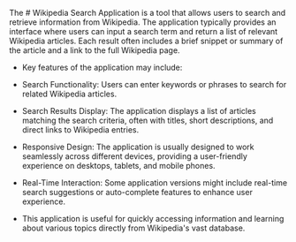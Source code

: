 The # Wikipedia Search Application is a tool that allows users to search and retrieve information from Wikipedia. 
The application typically provides an interface where users can input a search term and return a list
of relevant Wikipedia articles. Each result often includes a brief snippet or summary of the article and a link to the full Wikipedia page.


- Key features of the application may include:

- Search Functionality: Users can enter keywords or phrases to search for related Wikipedia articles.
- Search Results Display: The application displays a list of articles matching the search criteria, often with titles, short descriptions, and direct links to Wikipedia entries.
- Responsive Design: The application is usually designed to work seamlessly across different devices, providing a user-friendly experience on desktops, tablets, and mobile phones.
- Real-Time Interaction: Some application versions might include real-time search suggestions or auto-complete features to enhance user experience.

- This application is useful for quickly accessing information and learning about various topics directly from Wikipedia's vast database.
